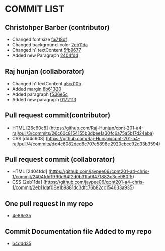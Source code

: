 # COMMIT LIST

## Christohper Barber (contributor)
- Changed font size [fa718df](https://github.com/jaypee06/cpnt201-a4-chris-1/commit/fa718df1507cdee05f8301b2ef9584764651f06f)
- Changed background-color [2eb11da](https://github.com/jaypee06/cpnt201-a4-chris-1/commit/2eb11daf08e1b9881dc3dfc76b82cc154633a935)
- Changed h1 textContent [5fb9677](https://github.com/jaypee06/cpnt201-a4-chris-1/commit/5fb9677ac6ffc20402524c56147e7bbddac301d6)
- Added new Paragraph [2404fdd](https://github.com/jaypee06/cpnt201-a4-chris-1/commit/2404fdd1990d94f2d0b31fa0f471882c3ce980f5)

## Raj hunjan (collaborator)
- Changed h1 textContent [a5cd10b](https://github.com/jaypee06/cpnt-201-a4-raj/commit/a5cd10b74802b884563c7abc483fc49ca8e0032c)
- Added margin [8b61320](https://github.com/jaypee06/cpnt-201-a4-raj/commit/8b613202d4b9bb15f051a09be3c681a62973c07d)
- Added paragraph [f536e5c](https://github.com/jaypee06/cpnt-201-a4-raj/commit/f536e5c961f6d5b15f4342137aee1b14e506fe82)
- Added new paragraph [0172113](https://github.com/jaypee06/cpnt-201-a4-raj/commit/01721131de5ab20ef7a173324e67b6b631001e8f)

## Pull request commit(contributor)
- HTML [26c60c8] (https://github.com/Raj-Hunjan/cpnt-201-a4-raj/pull/3/commits/26c60c8154155b3dbee1a30fc6a75a5b17d24eba)
- CSS [dd4c608] (https://github.com/Raj-Hunjan/cpnt-201-a4-raj/pull/4/commits/dd4c6082ded8c707e5898e2920cbcc92d33b3594)

## Pull request commit (collaborator)
- HTML [2404fdd] (https://github.com/jaypee06/cpnt201-a4-chris-1/commit/2404fdd1990d94f2d0b31fa0f471882c3ce980f5)
- CSS [2eb11da] (https://github.com/jaypee06/cpnt201-a4-chris-1/commit/2eb11daf08e1b9881dc3dfc76b82cc154633a935)

## One pull request in my repo
- [4e86e35](https://github.com/jaypee06/cpnt-201-A4-Jaypee/commit/4e86e35893df7e76b4ab92821eb99399c454199f)

## Commit Documentation file Added to my repo
- [b4ddd35](https://github.com/jaypee06/cpnt-201-A4-Jaypee/commit/b4ddd35a81b542fa36dd8d858ac58727d6f8c6f9)